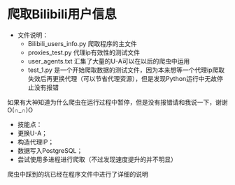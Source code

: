 # 爬取Bilibili用户信息

* 文件说明：
  * Bilibili_users_info.py 爬取程序的主文件
  * proxies_test.py        代理ip有效性的测试文件
  * user_agents.txt        汇集了大量的U-A可以在以后的爬虫中运用
  * test_1.py              是一个开始爬取数据的测试文件，因为本来想等一个代理ip爬取失效后再更换代理（可以节省代理资源），但是发现Python运行中无故停止没有报错

如果有大神知道为什么爬虫在运行过程中暂停，但是没有报错请和我说一下，谢谢O(∩_∩)O

* 技能点：
 * 更换U-A；
 * 构造代理IP；
 * 数据写入PostgreSQL；
 * 尝试使用多进程进行爬取（不过发现速度提升的并不明显）

爬虫中踩到的坑已经在程序文件中进行了详细的说明

